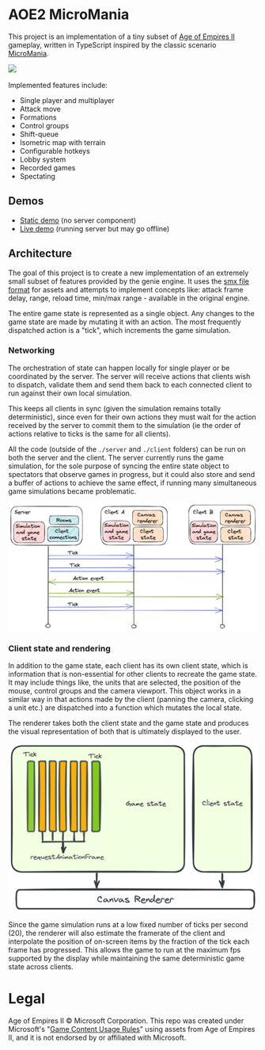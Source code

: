 # AOE2 MicroMania

This project is an implementation of a tiny subset of [Age of Empires II](https://en.wikipedia.org/wiki/Age_of_Empires_II) gameplay, written in TypeScript
inspired by the classic scenario [MicroMania](https://www.voobly.com/gamemods/mod/475/MicroMania).

![](docs/demo.gif)

Implemented features include:

* Single player and multiplayer
* Attack move
* Formations
* Control groups
* Shift-queue
* Isometric map with terrain
* Configurable hotkeys
* Lobby system
* Recorded games
* Spectating

## Demos

* [Static demo](https://micromania-aoe2.github.io/) (no server component)
* [Live demo](https://main-bvxea6i-5gx6ejvclv6ua.au.platformsh.site/) (running server but may go offline)

## Architecture

The goal of this project is to create a new implementation of an extremely small subset
of features provided by the genie engine. It uses the [smx file format](https://github.com/Sam152/genie-smx)
for assets and attempts to implement concepts like: attack frame delay, range, reload time, min/max range -
available in the original engine.

The entire game state is represented as a single object. Any changes to the game state are made by mutating it
with an action. The most frequently dispatched action is a "tick", which increments the game simulation.

### Networking

The orchestration of state can happen locally for single player or be coordinated by the server. The server
will receive actions that clients wish to dispatch, validate them and send them back to each connected client
to run against their own local simulation.

This keeps all clients in sync (given the simulation remains totally deterministic), since even for their own actions
they must wait for the action received by the server to commit them to the simulation (ie the order of actions
relative to ticks is the same for all clients).

All the code (outside of the `./server` and `./client` folders) can be run on both the server and the
client. The server currently runs the game simulation, for the sole purpose of syncing the entire state 
object to spectators that observe games in progress, but it could also store and send a buffer of actions
to achieve the same effect, if running many simultaneous game simulations became problematic. 

![](docs/networking.png)

### Client state and rendering

In addition to the game state, each client has its own client state, which is information that is non-essential
for other clients to recreate the game state. It may include things like, the units that are selected, the position
of the mouse, control groups and the camera viewport. This object works in a similar way in that actions made by the client
(panning the camera, clicking a unit etc.) are dispatched into a function which mutates the local state.

The renderer takes both the client state and the game state and produces the visual representation of both
that is ultimately displayed to the user.

![](docs/rendering.png)

Since the game simulation runs at a low fixed number of ticks per second (20), the renderer will also estimate the
framerate of the client and interpolate the position of on-screen items by the fraction of the tick each frame has
progressed. This allows the game to run at the maximum fps supported by the display while maintaining the same deterministic
game state across clients.


# Legal

Age of Empires II © Microsoft Corporation. This repo was created under Microsoft's "[Game Content Usage Rules](https://www.xbox.com/en-us/developers/rules)" using assets from Age of Empires II, and it is not endorsed by or affiliated with Microsoft.  

